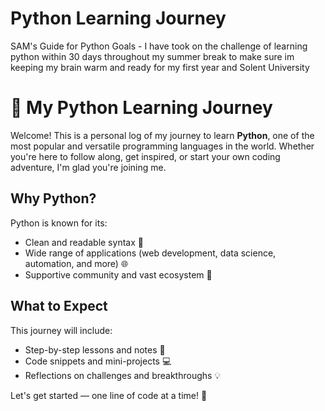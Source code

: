 # Python Learning Journey
SAM's Guide for Python
Goals - 
I have took on the challenge of learning python within 30 days throughout my summer break to make sure im keeping my brain warm and ready for my first year and Solent University
# 🚀 My Python Learning Journey

Welcome! This is a personal log of my journey to learn **Python**, one of the most popular and versatile programming languages in the world. Whether you're here to follow along, get inspired, or start your own coding adventure, I'm glad you're joining me.

## Why Python?

Python is known for its:
- Clean and readable syntax 🧼
- Wide range of applications (web development, data science, automation, and more) 🌐
- Supportive community and vast ecosystem 🧰

## What to Expect

This journey will include:
- Step-by-step lessons and notes 📓  
- Code snippets and mini-projects 💻  
- Reflections on challenges and breakthroughs 💡

Let's get started — one line of code at a time! 🐍
